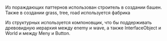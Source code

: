 Из пораждающих паттернов использован строитель в создании башен. Также в создании grass, tree, road используется фабрика

Из структурных используется компоновщик, что бы поддерживать древовидную иерархия между enemy и wave, а также InterfaceObject и World и между Meny и Button.
